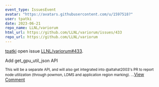 ```yaml
---
event_type: IssuesEvent
avatar: "https://avatars.githubusercontent.com/u/1597518?"
user: tpatki
date: 2023-06-21
repo_name: LLNL/variorum
html_url: https://github.com/LLNL/variorum/issues/433
repo_url: https://github.com/LLNL/variorum
---
```


<a href='https://github.com/tpatki' target='_blank'>tpatki</a> open issue <a href='https://github.com/LLNL/variorum/issues/433' target='_blank'>LLNL/variorum#433</a>.

<p>Add get_gpu_util_json API</p><small>This will be a separate API, and will also get integrated into @altahat2003's PR to report node utilization (through powmon, LDMS and application region marking). ...</small><a href='https://github.com/LLNL/variorum/issues/433' target='_blank'>View Comment</a>